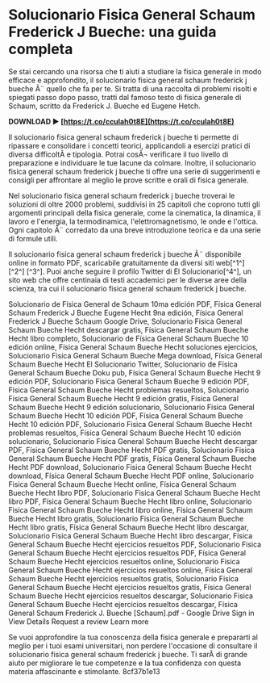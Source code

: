 # Solucionario Fisica General Schaum Frederick J Bueche: una guida completa
 
Se stai cercando una risorsa che ti aiuti a studiare la fisica generale in modo efficace e approfondito, il solucionario fisica general schaum frederick j bueche Ã¨ quello che fa per te. Si tratta di una raccolta di problemi risolti e spiegati passo dopo passo, tratti dal famoso testo di fisica generale di Schaum, scritto da Frederick J. Bueche ed Eugene Hetch.
 
**DOWNLOAD ► [https://t.co/cculah0t8E](https://t.co/cculah0t8E)**


 
Il solucionario fisica general schaum frederick j bueche ti permette di ripassare e consolidare i concetti teorici, applicandoli a esercizi pratici di diversa difficoltÃ  e tipologia. Potrai cosÃ¬ verificare il tuo livello di preparazione e individuare le tue lacune da colmare. Inoltre, il solucionario fisica general schaum frederick j bueche ti offre una serie di suggerimenti e consigli per affrontare al meglio le prove scritte e orali di fisica generale.
 
Nel solucionario fisica general schaum frederick j bueche troverai le soluzioni di oltre 2000 problemi, suddivisi in 25 capitoli che coprono tutti gli argomenti principali della fisica generale, come la cinematica, la dinamica, il lavoro e l'energia, la termodinamica, l'elettromagnetismo, le onde e l'ottica. Ogni capitolo Ã¨ corredato da una breve introduzione teorica e da una serie di formule utili.
 
Il solucionario fisica general schaum frederick j bueche Ã¨ disponibile online in formato PDF, scaricabile gratuitamente da diversi siti web[^1^] [^2^] [^3^]. Puoi anche seguire il profilo Twitter di El Solucionario[^4^], un sito web che offre centinaia di testi accademici per le diverse aree della scienza, tra cui il solucionario fisica general schaum frederick j bueche.
 
Solucionario de Física General de Schaum 10ma edición PDF,  Física General Schaum Frederick J Bueche Eugene Hecht 9na edición,  Física General Frederick J Bueche Schaum Google Drive,  Solucionario Fisica General Schaum Bueche Hecht descargar gratis,  Física General Schaum Bueche Hecht libro completo,  Solucionario de Física General Schaum Bueche 10 edición online,  Física General Schaum Bueche Hecht soluciones ejercicios,  Solucionario Fisica General Schaum Bueche Mega download,  Física General Schaum Bueche Hecht El Solucionario Twitter,  Solucionario de Física General Schaum Bueche Doku pub,  Física General Schaum Bueche Hecht 9 edición PDF,  Solucionario Fisica General Schaum Bueche 9 edición PDF,  Física General Schaum Bueche Hecht problemas resueltos,  Solucionario Fisica General Schaum Bueche Hecht 9 edición gratis,  Física General Schaum Bueche Hecht 9 edición solucionario,  Solucionario Fisica General Schaum Bueche Hecht 10 edición PDF,  Física General Schaum Bueche Hecht 10 edición PDF,  Solucionario Fisica General Schaum Bueche Hecht problemas resueltos,  Física General Schaum Bueche Hecht 10 edición solucionario,  Solucionario Fisica General Schaum Bueche Hecht descargar PDF,  Física General Schaum Bueche Hecht PDF gratis,  Solucionario Fisica General Schaum Bueche Hecht PDF gratis,  Física General Schaum Bueche Hecht PDF download,  Solucionario Fisica General Schaum Bueche Hecht download,  Física General Schaum Bueche Hecht PDF online,  Solucionario Fisica General Schaum Bueche Hecht online,  Física General Schaum Bueche Hecht libro PDF,  Solucionario Fisica General Schaum Bueche Hecht libro PDF,  Física General Schaum Bueche Hecht libro online,  Solucionario Fisica General Schaum Bueche Hecht libro online,  Física General Schaum Bueche Hecht libro gratis,  Solucionario Fisica General Schaum Bueche Hecht libro gratis,  Física General Schaum Bueche Hecht libro descargar,  Solucionario Fisica General Schaum Bueche Hecht libro descargar,  Física General Schaum Bueche Hecht ejercicios resueltos PDF,  Solucionario Fisica General Schaum Bueche Hecht ejercicios resueltos PDF,  Física General Schaum Bueche Hecht ejercicios resueltos online,  Solucionario Fisica General Schaum Bueche Hecht ejercicios resueltos online,  Física General Schaum Bueche Hecht ejercicios resueltos gratis,  Solucionario Fisica General Schaum Bueche Hecht ejercicios resueltos gratis,  Física General Schaum Bueche Hecht ejercicios resueltos descargar,  Solucionario Fisica General Schaum Bueche Hecht ejercicios resueltos descargar,  Física General Schaum Frederick J. Bueche [Schaum].pdf - Google Drive Sign in View Details Request a review Learn more
 
Se vuoi approfondire la tua conoscenza della fisica generale e prepararti al meglio per i tuoi esami universitari, non perdere l'occasione di consultare il solucionario fisica general schaum frederick j bueche. Ti sarÃ  di grande aiuto per migliorare le tue competenze e la tua confidenza con questa materia affascinante e stimolante.
 8cf37b1e13
 
